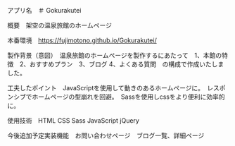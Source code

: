 アプリ名　＃ Gokurakutei

概要　架空の温泉旅館のホームページ

本番環境　https://fujimotono.github.io/Gokurakutei/

製作背景（意図）　温泉旅館のホームページを製作するにあたって　1、本館の特徴　2、おすすめプラン　3、ブログ 4、よくある質問　の構成で作成いたしました。

工夫したポイント　JavaScriptを使用して動きのあるホームページに。　レスポンシブでホームページの型崩れを回避。　Sassを使用しcssをより便利に効率的に。
 
使用技術　HTML CSS Sass JavaScript jQuery 

今後追加予定実装機能　お問い合わせページ　ブログ一覧、詳細ページ
 
 
 

  
  
  
　
